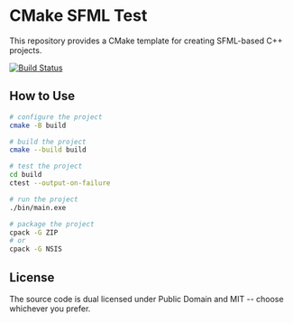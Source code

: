 # CMake SFML Test
This repository provides a CMake template for creating SFML-based C++ projects.

[![Build Status](https://github.com/xLab-HDU/s061cmake-sfml-test/actions/workflows/ci.yml/badge.svg)](https://github.com/xLab-HDU/s061cmake-sfml-test/actions)

## How to Use

```sh
# configure the project
cmake -B build

# build the project
cmake --build build

# test the project
cd build
ctest --output-on-failure

# run the project
./bin/main.exe

# package the project
cpack -G ZIP
# or
cpack -G NSIS
```

## License

The source code is dual licensed under Public Domain and MIT -- choose whichever you prefer.
